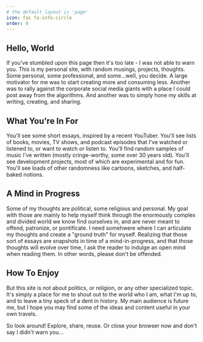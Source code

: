 ```yaml
---
# the default layout is 'page'
icon: fas fa-info-circle
order: 9
---
```


## Hello, World

If you've stumbled upon this page then it's too late - I was not able to warn you. This is my personal site, with random musings, projects, thoughts. Some personal, some professional, and some...well, you decide. A large motivator for me was to start creating more and consuming less. Another was to rally against the corporate social media giants with a place I could post away from the algorithms. And another was to simply hone my skills at writing, creating, and sharing.

## What You're In For

You'll see some short essays, inspired by a recent YouTuber. You'll see lists of books, movies, TV shows, and podcast episodes that I've watched or listened to, or want to watch or listen to. You'll find random samples of music I've written (mostly cringe-worthy, some over 30 years old). You'll see development projects, most of which are experimental and for fun. You'll see loads of other randomness like cartoons, sketches, and half-baked notions.

## A Mind in Progress

Some of my thoughts are political, some religious and personal. My goal with those are mainly to help myself think through the enormously complex and divided world we know find ourselves in, and are never meant to offend, patronize, or pontificate. I need somehwere where I can articulate my thoughts and create a "ground truth" for myself. Realizing that those sort of essays are snapshots in time of a mind-in-progress, and that those thoughts will evolve over time, I ask the reader to indulge an open mind when reading them. In other words, please don't be offended.

## How To Enjoy

But this site is not about politics, or religion, or any other specialized topic. It's simply a place for me to shout out to the world who I am, what I'm up to, and to leave a tiny speck of a dent in history. My main audience is future me, but I hope you may find some of the ideas and content useful in your own travels.

So look around! Explore, share, reuse. Or close your browser now and don't say I didn't warn you...
